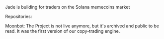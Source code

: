 Jade is building for traders on the Solana memecoins market

Repositories:

[Moonbot](https://github.com/jadefi-io/moonbot): The Project is not live anymore, but it's archived and public to be read. It was the first version of our copy-trading engine.
